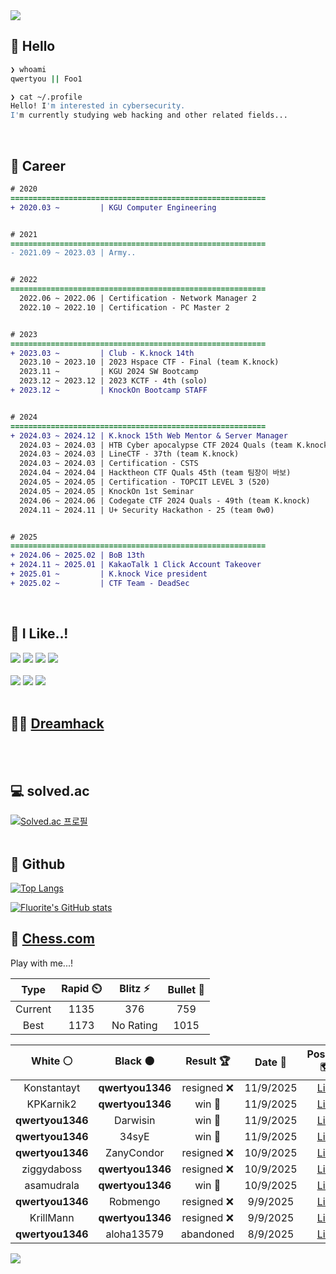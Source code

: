<div align=left>
  <img src="https://capsule-render.vercel.app/api?type=waving&height=300&color=00f0e0&text=•⩊•" />
<br>

## 👋 Hello
```zsh
❯ whoami
qwertyou || Foo1

❯ cat ~/.profile
Hello! I'm interested in cybersecurity.
I'm currently studying web hacking and other related fields...
```
<br>
  
## 🌱 Career
```diff
# 2020
=========================================================
+ 2020.03 ~         | KGU Computer Engineering


# 2021
=========================================================
- 2021.09 ~ 2023.03 | Army..


# 2022
=========================================================
  2022.06 ~ 2022.06 | Certification - Network Manager 2
  2022.10 ~ 2022.10 | Certification - PC Master 2


# 2023
=========================================================
+ 2023.03 ~         | Club - K.knock 14th
  2023.10 ~ 2023.10 | 2023 Hspace CTF - Final (team K.knock)
  2023.11 ~         | KGU 2024 SW Bootcamp
  2023.12 ~ 2023.12 | 2023 KCTF - 4th (solo)
+ 2023.12 ~         | KnockOn Bootcamp STAFF


# 2024
=========================================================
+ 2024.03 ~ 2024.12 | K.knock 15th Web Mentor & Server Manager
  2024.03 ~ 2024.03 | HTB Cyber apocalypse CTF 2024 Quals (team K.knock)
  2024.03 ~ 2024.03 | LineCTF - 37th (team K.knock)
  2024.03 ~ 2024.03 | Certification - CSTS
  2024.04 ~ 2024.04 | Hacktheon CTF Quals 45th (team 팀장이 바보)
  2024.05 ~ 2024.05 | Certification - TOPCIT LEVEL 3 (520)
  2024.05 ~ 2024.05 | KnockOn 1st Seminar
  2024.06 ~ 2024.06 | Codegate CTF 2024 Quals - 49th (team K.knock)
  2024.11 ~ 2024.11 | U+ Security Hackathon - 25 (team 0w0)


# 2025
=========================================================
+ 2024.06 ~ 2025.02 | BoB 13th
+ 2024.11 ~ 2025.01 | KakaoTalk 1 Click Account Takeover
+ 2025.01 ~         | K.knock Vice president
+ 2025.02 ~         | CTF Team - DeadSec
```
<br>

## 🔨 I Like..!
<img src="https://img.shields.io/badge/Java-ED8B00?style=for-the-badge&logo=openjdk&logoColor=white">
<img src="https://img.shields.io/badge/python-3776AB?style=for-the-badge&logo=python&logoColor=white">
<img src="https://img.shields.io/badge/PHP-777BB4?style=for-the-badge&logo=php&logoColor=white">
<img src="https://img.shields.io/badge/Node.js-43853D?style=for-the-badge&logo=node.js&logoColor=white">
<br><br>
<img src="https://img.shields.io/badge/linux-FCC624?style=for-the-badge&logo=linux&logoColor=black"> 
<img src="https://img.shields.io/badge/docker-%230db7ed.svg?style=for-the-badge&logo=docker&logoColor=white">
<img src="https://img.shields.io/badge/GIT-E44C30?style=for-the-badge&logo=git&logoColor=white">
<br><br>

## 👨‍💻 [Dreamhack](https://dreamhack.io/users/40186)
<br><br>


## 💻 solved.ac
[![Solved.ac
프로필](http://mazassumnida.wtf/api/v2/generate_badge?boj=qwertyou)](https://solved.ac/qwertyou)
<br><br>

## 🚀 Github
[![Top Langs](https://github-readme-stats.vercel.app/api/top-langs/?username=qw3rtyou&layout=compact)](https://github.com/qw3rtyou/github-readme-stats)

[![Fluorite's GitHub stats](https://github-readme-stats.vercel.app/api?username=qw3rtyou)](https://github.com/anuraghazra/github-readme-stats)

## 🏁 [Chess.com](https://www.chess.com/)
Play with me...!
<!--START_SECTION:chessStats-->
<!-- Automatically generated with https://github.com/Balastrong/chess-stats-action -->

| Type | Rapid ⏲️ | Blitz ⚡ | Bullet 🔫 |
|:---:|:---:|:---:|:---:|
| Current | 1135 | 376 | 759 |
| Best | 1173 | No Rating | 1015 |

| White ⚪ | Black ⚫ | Result 🏆 | Date 📅 | Position 🗺️ | Type 🕕 |
|:---:|:---:|:---:|:---:|:---:|:---:|
| Konstantayt | **qwertyou1346** | resigned ❌ | 11/9/2025 | <a href="http://www.ee.unb.ca/cgi-bin/tervo/fen.pl?select=1k6/ppp1p3/3b4/8/P3B1p1/1P4P1/6K1/7R b - - 0 35">Link</a> | Rapid |
| KPKarnik2 | **qwertyou1346** | win 🥇 | 11/9/2025 | <a href="http://www.ee.unb.ca/cgi-bin/tervo/fen.pl?select=8/1k3p1p/pp2p3/5nP1/P3nP2/7P/2p1K3/8 w - - 0 45">Link</a> | Rapid |
| **qwertyou1346** | Darwisin | win 🥇 | 11/9/2025 | <a href="http://www.ee.unb.ca/cgi-bin/tervo/fen.pl?select=7k/6p1/3B4/p2Pp1QP/8/1PK5/P7/8 b - - 0 45">Link</a> | Rapid |
| **qwertyou1346** | 34syE | win 🥇 | 11/9/2025 | <a href="http://www.ee.unb.ca/cgi-bin/tervo/fen.pl?select=2R3k1/5ppp/p2rp3/8/P1p3P1/2P2PK1/7P/8 b - - 1 29">Link</a> | Rapid |
| **qwertyou1346** | ZanyCondor | resigned ❌ | 10/9/2025 | <a href="http://www.ee.unb.ca/cgi-bin/tervo/fen.pl?select=r1b3k1/1p1p1ppp/8/1p2P3/8/8/PpP3PP/1K5R w - - 0 22">Link</a> | Rapid |
| ziggydaboss | **qwertyou1346** | resigned ❌ | 10/9/2025 | <a href="http://www.ee.unb.ca/cgi-bin/tervo/fen.pl?select=k2r4/8/6pp/R1N5/1R4P1/3b3P/P4P1K/4r3 b - - 0 41">Link</a> | Rapid |
| asamudrala | **qwertyou1346** | win 🥇 | 10/9/2025 | <a href="http://www.ee.unb.ca/cgi-bin/tervo/fen.pl?select=r3k2r/pbp2ppp/1pn2q2/4p1N1/3pP3/3P2P1/PPPRN2P/1K2QB1n w kq - 0 14">Link</a> | Rapid |
| **qwertyou1346** | Robmengo | resigned ❌ | 9/9/2025 | <a href="http://www.ee.unb.ca/cgi-bin/tervo/fen.pl?select=r2r2k1/2np1ppN/pp2p1q1/4P2Q/8/6P1/P4PKP/8 w - - 7 30">Link</a> | Rapid |
| KrillMann | **qwertyou1346** | resigned ❌ | 9/9/2025 | <a href="http://www.ee.unb.ca/cgi-bin/tervo/fen.pl?select=5b2/1B4kp/p5p1/1p2P3/4P3/P4N1P/1PP3P1/2K5 b - - 0 32">Link</a> | Rapid |
| **qwertyou1346** | aloha13579 | abandoned  | 8/9/2025 | <a href="http://www.ee.unb.ca/cgi-bin/tervo/fen.pl?select=8/2R5/6k1/6p1/7p/5r1K/8/8 w - - 6 57">Link</a> | Rapid |

<!--END_SECTION:chessStats-->


<img src="https://capsule-render.vercel.app/api?type=waving&color=00f0e0&height=150&section=footer" />
</div>


